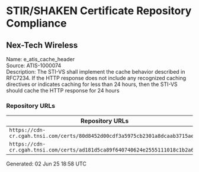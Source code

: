 # STIR/SHAKEN Certificate Repository Compliance

## Nex-Tech Wireless

Name: e_atis_cache_header\
Source: ATIS-1000074\
Description: The STI-VS shall implement the cache behavior described in RFC7234. If the HTTP response does not include any recognized caching directives or indicates caching for less than 24 hours, then the STI-VS should cache the HTTP response for 24 hours
### Repository URLs

| Repository URLs | Not After |  Problems | Link |
|-----------------|-----------|-----------|------|
| `https://cdn-cr.cgah.tnsi.com/certs/80d8452d00cdf3a5975cb2301a8dcaab3715ae57` | 20&#160;Mar&#160;27&#160;19:46&#160;UTC | true | [view](../../REPOS/addc83577a593f47011a360e02cb35df6206f161/README.md) |
| `https://cdn-cr.cgah.tnsi.com/certs/ad181d5ca89f640740624e2555111018c1b2a693` | 29&#160;Apr&#160;24&#160;16:59&#160;UTC | true | [view](../../REPOS/6eab1b96e3a4a6642be4eb7509ea5b1b1e2fb41b/README.md) |


Generated: 02 Jun 25 18:58 UTC
